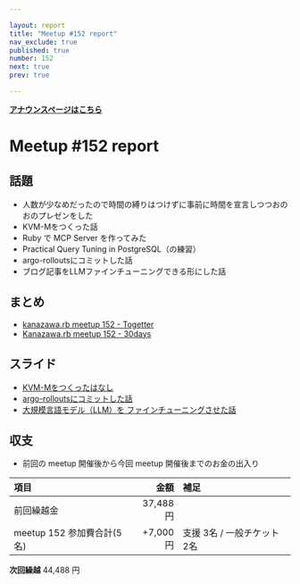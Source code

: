```yaml
---

layout: report
title: "Meetup #152 report"
nav_exclude: true
published: true
number: 152
next: true
prev: true

---
```

<!-- 公開時は上記 published: false を true に変更する -->

<div style="text-align: left;"><a href="/152"><strong>アナウンスページはこちら</strong></a></div>

# Meetup #152 report

## 話題

<!-- 適宜サマライズを記入するか、X(旧twitter) の #kzrb あたりからピックアップする -->

* 人数が少なめだったので時間の縛りはつけずに事前に時間を宣言しつつおのおのプレゼンをした
* KVM-Mをつくった話
* Ruby で MCP Server を作ってみた
* Practical Query Tuning in PostgreSQL（の練習）
* argo-rolloutsにコミットした話
* ブログ記事をLLMファインチューニングできる形にした話

<!-- 運営ブレストができた場合はログを作成してリンクを記載する
## 運営ブレストログ

* [meetup 152 運用ブレストログ](https://github.com/kanazawarb/meetup/wiki/meetup-152-%E9%81%8B%E7%94%A8%E3%83%96%E3%83%AC%E3%82%B9%E3%83%88%E3%83%AD%E3%82%B0)

-->

## まとめ

* [kanazawa.rb meetup 152 - Togetter](https://posfie.com/@kanazawarb/p/EixCmjK)
* [Kanazawa.rb meetup 152 - 30days](https://30d.jp/kzrb/140)

## スライド

* [KVM-Mをつくったはなし](https://speakerdeck.com/izawa/kvm-mwotukututahanasi)
* [argo-rolloutsにコミットした話](https://speakerdeck.com/takayukiatkwsk/argo-rolloutsnikomitutositahua)
* [大規模言語モデル（LLM）を ファインチューニングさせた話](https://docs.google.com/presentation/d/1qw9eGg455Y29tewdGe_bVma4eDBup8dgx3VYst_6yJ0/edit?slide=id.p#slide=id.p)

<!-- 分かっている範囲でリンクがあれば列挙する
## 参加者のブログ

* XXX

-->


## 収支

* 前回の meetup 開催後から今回 meetup 開催後までのお金の出入り

|項目                           |金額         |補足                                               |
|:------------------------------|------------:|:--------------------------------------------------|
| 前回繰越金                    |       37,488円 |                                                   |
| meetup 152 参加費合計(5名) | +7,000円 | 支援 3名 / 一般チケット 2名 |

**次回繰越**  44,488 円
